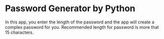 # Password Generator by Python
In this app, you enter the length of the password and the app will create a complex password for you.
Recommended length for password is more that 15 characters.  
